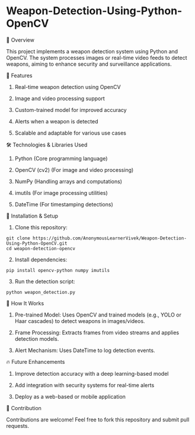 # Weapon-Detection-Using-Python-OpenCV

📌 Overview

This project implements a weapon detection system using Python and OpenCV. The system processes images or real-time video feeds to detect weapons, aiming to enhance security and surveillance applications.

🚀 Features

1) Real-time weapon detection using OpenCV

2) Image and video processing support

3) Custom-trained model for improved accuracy

4) Alerts when a weapon is detected

5) Scalable and adaptable for various use cases

🛠️ Technologies & Libraries Used

1) Python (Core programming language)

2) OpenCV (cv2) (For image and video processing)

3) NumPy (Handling arrays and computations)

4) imutils (For image processing utilities)

5) DateTime (For timestamping detections)

📂 Installation & Setup

1) Clone this repository:

```
git clone https://github.com/AnonymousLearnerVivek/Weapon-Detection-Using-Python-OpenCV.git
cd weapon-detection-opencv
```
2) Install dependencies:
```
pip install opencv-python numpy imutils
```
3) Run the detection script:
```
python weapon_detection.py
```
🎯 How It Works

1) Pre-trained Model: Uses OpenCV and trained models (e.g., YOLO or Haar cascades) to detect weapons in images/videos.

2) Frame Processing: Extracts frames from video streams and applies detection models.

3) Alert Mechanism: Uses DateTime to log detection events.

🔥 Future Enhancements

1) Improve detection accuracy with a deep learning-based model

2) Add integration with security systems for real-time alerts

3) Deploy as a web-based or mobile application

🤝 Contribution

Contributions are welcome! Feel free to fork this repository and submit pull requests.

